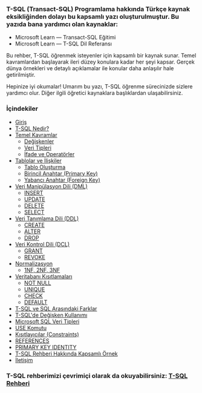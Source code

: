 ### T-SQL (Transact-SQL) Programlama hakkında Türkçe kaynak eksikliğinden dolayı bu kapsamlı yazı oluşturulmuştur. Bu yazıda bana yardımcı olan kaynaklar:

- Microsoft Learn — Transact-SQL Eğitimi
- Microsoft Learn — T-SQL Dil Referansı

Bu rehber, T-SQL öğrenmek isteyenler için kapsamlı bir kaynak sunar. Temel kavramlardan başlayarak ileri düzey konulara kadar her şeyi kapsar. Gerçek dünya örnekleri ve detaylı açıklamalar ile konular daha anlaşılır hale getirilmiştir.

Hepinize iyi okumalar! Umarım bu yazı, T-SQL öğrenme sürecinizde sizlere yardımcı olur. Diğer ilgili öğretici kaynaklara başlıklardan ulaşabilirsiniz.

### İçindekiler

- [Giriş](#giriş)
- [T-SQL Nedir?](#t-sql-nedir)
- [Temel Kavramlar](#temel-kavramlar)
  - [Değişkenler](#değişkenler)
  - [Veri Tipleri](#veri-tipleri)
  - [İfade ve Operatörler](#ifade-ve-operatorler)
- [Tablolar ve İlişkiler](#tablolar-ve-iliskiler)
  - [Tablo Oluşturma](#tablo-olusturma)
  - [Birincil Anahtar (Primary Key)](#birincil-anahtar-primary-key)
  - [Yabancı Anahtar (Foreign Key)](#yabanci-anahtar-foreign-key)
- [Veri Manipülasyon Dili (DML)](#veri-manipulasyon-dili-dml)
  - [INSERT](#insert)
  - [UPDATE](#update)
  - [DELETE](#delete)
  - [SELECT](#select)
- [Veri Tanımlama Dili (DDL)](#veri-tanimlama-dili-ddl)
  - [CREATE](#create)
  - [ALTER](#alter)
  - [DROP](#drop)
- [Veri Kontrol Dili (DCL)](#veri-kontrol-dili-dcl)
  - [GRANT](#grant)
  - [REVOKE](#revoke)
- [Normalizasyon](#normalizasyon)
  - [1NF, 2NF, 3NF](#1nf-2nf-3nf)
- [Veritabanı Kısıtlamaları](#veritabani-kisitlamalari)
  - [NOT NULL](#not-null)
  - [UNIQUE](#unique)
  - [CHECK](#check)
  - [DEFAULT](#default)
- [T-SQL ve SQL Arasındaki Farklar](#t-sql-ve-sql-arasindaki-farklar)
- [T-SQL'de Değişken Kullanımı](#t-sqlde-degisken-kullanimi)
- [Microsoft SQL Veri Tipleri](#microsoft-sql-veri-tipleri)
- [USE Komutu](#use-komutu)
- [Kısıtlayıcılar (Constraints)](#kisitlayicilar-constraints)
- [REFERENCES](#references)
- [PRIMARY KEY IDENTITY](#primary-key-identity)
- [T-SQL Rehberi Hakkında Kapsamlı Örnek](#t-sql-rehberi-hakkinda-kapsamli-ornek)
- [İletişim](#iletisim)

### T-SQL rehberimizi çevrimiçi olarak da okuyabilirsiniz: [T-SQL Rehberi](https://k0d1r.github.io/)

